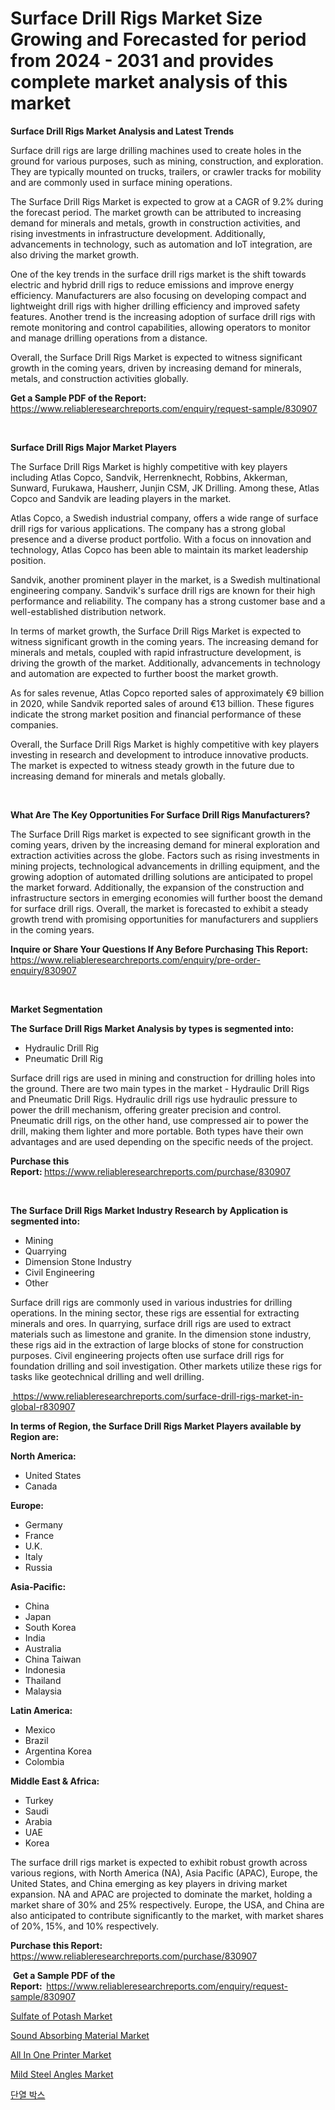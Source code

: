 <p><h1>Surface Drill Rigs Market Size Growing and Forecasted for period from 2024 - 2031 and provides complete market analysis of this market</h1></p><p><strong>Surface Drill Rigs Market Analysis and Latest Trends</strong></p>
<p><p>Surface drill rigs are large drilling machines used to create holes in the ground for various purposes, such as mining, construction, and exploration. They are typically mounted on trucks, trailers, or crawler tracks for mobility and are commonly used in surface mining operations.</p><p>The Surface Drill Rigs Market is expected to grow at a CAGR of 9.2% during the forecast period. The market growth can be attributed to increasing demand for minerals and metals, growth in construction activities, and rising investments in infrastructure development. Additionally, advancements in technology, such as automation and IoT integration, are also driving the market growth.</p><p>One of the key trends in the surface drill rigs market is the shift towards electric and hybrid drill rigs to reduce emissions and improve energy efficiency. Manufacturers are also focusing on developing compact and lightweight drill rigs with higher drilling efficiency and improved safety features. Another trend is the increasing adoption of surface drill rigs with remote monitoring and control capabilities, allowing operators to monitor and manage drilling operations from a distance.</p><p>Overall, the Surface Drill Rigs Market is expected to witness significant growth in the coming years, driven by increasing demand for minerals, metals, and construction activities globally.</p></p>
<p><strong>Get a Sample PDF of the Report:&nbsp;</strong> <a href="https://www.reliableresearchreports.com/enquiry/request-sample/830907">https://www.reliableresearchreports.com/enquiry/request-sample/830907</a></p>
<p>&nbsp;</p>
<p><strong>Surface Drill Rigs Major Market Players</strong></p>
<p><p>The Surface Drill Rigs Market is highly competitive with key players including Atlas Copco, Sandvik, Herrenknecht, Robbins, Akkerman, Sunward, Furukawa, Hausherr, Junjin CSM, JK Drilling. Among these, Atlas Copco and Sandvik are leading players in the market. </p><p>Atlas Copco, a Swedish industrial company, offers a wide range of surface drill rigs for various applications. The company has a strong global presence and a diverse product portfolio. With a focus on innovation and technology, Atlas Copco has been able to maintain its market leadership position.</p><p>Sandvik, another prominent player in the market, is a Swedish multinational engineering company. Sandvik's surface drill rigs are known for their high performance and reliability. The company has a strong customer base and a well-established distribution network.</p><p>In terms of market growth, the Surface Drill Rigs Market is expected to witness significant growth in the coming years. The increasing demand for minerals and metals, coupled with rapid infrastructure development, is driving the growth of the market. Additionally, advancements in technology and automation are expected to further boost the market growth.</p><p>As for sales revenue, Atlas Copco reported sales of approximately €9 billion in 2020, while Sandvik reported sales of around €13 billion. These figures indicate the strong market position and financial performance of these companies.</p><p>Overall, the Surface Drill Rigs Market is highly competitive with key players investing in research and development to introduce innovative products. The market is expected to witness steady growth in the future due to increasing demand for minerals and metals globally.</p></p>
<p>&nbsp;</p>
<p><strong>What Are The Key Opportunities For Surface Drill Rigs Manufacturers?</strong></p>
<p><p>The Surface Drill Rigs market is expected to see significant growth in the coming years, driven by the increasing demand for mineral exploration and extraction activities across the globe. Factors such as rising investments in mining projects, technological advancements in drilling equipment, and the growing adoption of automated drilling solutions are anticipated to propel the market forward. Additionally, the expansion of the construction and infrastructure sectors in emerging economies will further boost the demand for surface drill rigs. Overall, the market is forecasted to exhibit a steady growth trend with promising opportunities for manufacturers and suppliers in the coming years.</p></p>
<p><strong>Inquire or Share Your Questions If Any Before Purchasing This Report:</strong> <a href="https://www.reliableresearchreports.com/enquiry/pre-order-enquiry/830907">https://www.reliableresearchreports.com/enquiry/pre-order-enquiry/830907</a></p>
<p>&nbsp;</p>
<p><strong>Market Segmentation</strong></p>
<p><strong>The Surface Drill Rigs Market Analysis by types is segmented into:</strong></p>
<p><ul><li>Hydraulic Drill Rig</li><li>Pneumatic Drill Rig</li></ul></p>
<p><p>Surface drill rigs are used in mining and construction for drilling holes into the ground. There are two main types in the market - Hydraulic Drill Rigs and Pneumatic Drill Rigs. Hydraulic drill rigs use hydraulic pressure to power the drill mechanism, offering greater precision and control. Pneumatic drill rigs, on the other hand, use compressed air to power the drill, making them lighter and more portable. Both types have their own advantages and are used depending on the specific needs of the project.</p></p>
<p><strong>Purchase this Report:&nbsp;</strong><a href="https://www.reliableresearchreports.com/purchase/830907">https://www.reliableresearchreports.com/purchase/830907</a></p>
<p>&nbsp;</p>
<p><strong>The Surface Drill Rigs Market Industry Research by Application is segmented into:</strong></p>
<p><ul><li>Mining</li><li>Quarrying</li><li>Dimension Stone Industry</li><li>Civil Engineering</li><li>Other</li></ul></p>
<p><p>Surface drill rigs are commonly used in various industries for drilling operations. In the mining sector, these rigs are essential for extracting minerals and ores. In quarrying, surface drill rigs are used to extract materials such as limestone and granite. In the dimension stone industry, these rigs aid in the extraction of large blocks of stone for construction purposes. Civil engineering projects often use surface drill rigs for foundation drilling and soil investigation. Other markets utilize these rigs for tasks like geotechnical drilling and well drilling.</p></p>
<p><a href="https://www.reliableresearchreports.com/surface-drill-rigs-market-in-global-r830907">&nbsp;https://www.reliableresearchreports.com/surface-drill-rigs-market-in-global-r830907</a></p>
<p><strong>In terms of Region, the Surface Drill Rigs Market Players available by Region are:</strong></p>
<p>
    <p> <strong> North America: </strong>
        <ul>
            <li>United States</li>
            <li>Canada</li>
        </ul>
        </p> 
    <p> <strong> Europe: </strong>
        <ul>
            <li>Germany</li>
            <li>France</li>
            <li>U.K.</li>
            <li>Italy</li>
            <li>Russia</li>
        </ul>
        </p> 
    <p> <strong> Asia-Pacific: </strong>
        <ul>
            <li>China</li>
            <li>Japan</li>
            <li>South Korea</li>
            <li>India</li>
            <li>Australia</li>
            <li>China Taiwan</li>
            <li>Indonesia</li>
            <li>Thailand</li>
            <li>Malaysia</li>
        </ul>
        </p> 
    <p> <strong> Latin America: </strong>
        <ul>
            <li>Mexico</li>
            <li>Brazil</li>
            <li>Argentina Korea</li>
            <li>Colombia</li>
        </ul>
        </p> 
    <p> <strong> Middle East & Africa: </strong>
        <ul>
            <li>Turkey</li>
            <li>Saudi</li>
            <li>Arabia</li>
            <li>UAE</li>
            <li>Korea</li>
        </ul>
    </p>
    </p>
<p><p>The surface drill rigs market is expected to exhibit robust growth across various regions, with North America (NA), Asia Pacific (APAC), Europe, the United States, and China emerging as key players in driving market expansion. NA and APAC are projected to dominate the market, holding a market share of 30% and 25% respectively. Europe, the USA, and China are also anticipated to contribute significantly to the market, with market shares of 20%, 15%, and 10% respectively.</p></p>
<p><strong>Purchase this Report: </strong><a href="https://www.reliableresearchreports.com/purchase/830907">https://www.reliableresearchreports.com/purchase/830907</a></p>
<p>&nbsp;<strong>Get a Sample PDF of the Report:&nbsp;&nbsp;</strong><a href="https://www.reliableresearchreports.com/enquiry/request-sample/830907">https://www.reliableresearchreports.com/enquiry/request-sample/830907</a></p>
<p><strong></strong></p>
<p><p><a href="https://issuu.com/reportprime-2/docs/sulfate-of-potash-market-size-2030.pptx">Sulfate of Potash Market</a></p><p><a href="https://issuu.com/reportprime-2/docs/sound-absorbing-material-market-size-2030.pptx">Sound Absorbing Material Market</a></p><p><a href="https://github.com/castoriffic/Market-Research-Report-List-4/blob/main/all-in-one-printer-market.md">All In One Printer Market</a></p><p><a href="https://github.com/yoshih12/Market-Research-Report-List-3/blob/main/mild-steel-angles-market.md">Mild Steel Angles Market</a></p><p><a href="https://github.com/BrettWeberrt8767765/Market-Research-Report-List-1/blob/main/665048527363.md">단열 박스</a></p></p>